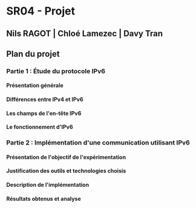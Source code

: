 # SR04 - Projet

## Nils RAGOT | Chloé Lamezec | Davy Tran

## Plan du projet

### Partie 1 : Étude du protocole IPv6

#### Présentation générale

#### Différences entre IPv4 et IPv6

#### Les champs de l'en-tête IPv6

#### Le fonctionnement d'IPv6

### Partie 2 : Implémentation d'une communication utilisant IPv6

#### Présentation de l'objectif de l'expérimentation

#### Justification des outils et technologies choisis

#### Description de l'implémentation

#### Résultats obtenus et analyse
